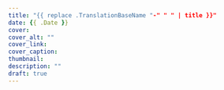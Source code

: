 ```yaml
---
title: "{{ replace .TranslationBaseName "-" " " | title }}"
date: {{ .Date }}
cover:
cover_alt: ""
cover_link:
cover_caption:
thumbnail:
description: ""
draft: true
---
```


